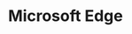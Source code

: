 ---
codehost: https://github.com/https://github.com/MicrosoftEdge
facebook: https://www.facebook.com/MicrosoftEdge/
images:
- microsoft_edge-icon.svg
- microsoft_edge-ar21.svg
logohandle: microsoft_edge
sort: edge
tags:
- browser
- microsoft
title: Microsoft Edge
twitter: https://x.com/MicrosoftEdge
website: https://www.microsoft.com/en-us/edge/
wikipedia: https://en.wikipedia.org/wiki/Microsoft_Edge
---